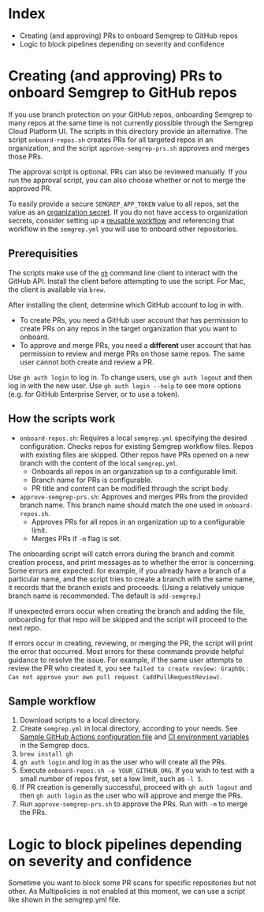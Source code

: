 # Index
* Creating (and approving) PRs to onboard Semgrep to GitHub repos
* Logic to block pipelines depending on severity and confidence

# Creating (and approving) PRs to onboard Semgrep to GitHub repos

If you use branch protection on your GitHub repos, onboarding Semgrep to many repos at the same time is not currently possible through the Semgrep Cloud Platform UI. The scripts in this directory provide an alternative. The script `onboard-repos.sh` creates PRs for all targeted repos in an organization, and the script `approve-semgrep-prs.sh` approves and merges those PRs.

The approval script is optional. PRs can also be reviewed manually. If you run the approval script, you can also choose whether or not to merge the approved PR.

To easily provide a secure `SEMGREP_APP_TOKEN` value to all repos, set the value as an [organization secret](https://docs.github.com/en/actions/security-guides/using-secrets-in-github-actions#creating-secrets-for-an-organization). If you do not have access to organization secrets, consider setting up a [reusable workflow](https://semgrep.dev/docs/kb/semgrep-ci/github-reusable-workflows-semgrep/) and referencing that workflow in the `semgrep.yml` you will use to onboard other repositories.

## Prerequisities

The scripts make use of the [`gh`](https://cli.github.com/manual/gh) command line client to interact with the GitHub API. Install the client before attempting to use the script. For Mac, the client is available via `brew`.

After installing the client, determine which GitHub account to log in with.

* To create PRs, you need a GitHub user account that has permission to create PRs on any repos in the target organization that you want to onboard.
* To approve and merge PRs, you need a **different** user account that has permission to review and merge PRs on those same repos. The same user cannot both create and review a PR.

Use `gh auth login` to log in. To change users, use `gh auth logout` and then log in with the new user. Use `gh auth login --help` to see more options (e.g. for GitHub Enterprise Server, or to use a token).

## How the scripts work

* `onboard-repos.sh`: Requires a local `semgrep.yml` specifying the desired configuration. Checks repos for existing Semgrep workflow files. Repos with existing files are skipped. Other repos have PRs opened on a new branch with the content of the local `semgrep.yml`.
  * Onboards all repos in an organization up to a configurable limit.
  * Branch name for PRs is configurable.
  * PR title and content can be modified through the script body.
* `approve-semgrep-prs.sh`: Approves and merges PRs from the provided branch name. This branch name should match the one used in `onboard-repos.sh`.
  * Approves PRs for all repos in an organization up to a configurable limit.
  * Merges PRs if `-m` flag is set.

The onboarding script will catch errors during the branch and commit creation process, and print messages as to whether the error is concerning. Some errors are expected: for example, if you already have a branch of a particular name, and the script tries to create a branch with the same name, it records that the branch exists and proceeds. (Using a relatively unique branch name is recommended. The default is `add-semgrep`.)

If unexpected errors occur when creating the branch and adding the file, onboarding for that repo will be skipped and the script will proceed to the next repo.

If errors occur in creating, reviewing, or merging the PR, the script will print the error that occurred. Most errors for these commands provide helpful guidance to resolve the issue. For example, if the same user attempts to review the PR who created it, you see `failed to create review: GraphQL: Can not approve your own pull request (addPullRequestReview)`.

## Sample workflow

1. Download scripts to a local directory.
2. Create `semgrep.yml` in local directory, according to your needs. See [Sample GitHub Actions configuration file](https://semgrep.dev/docs/semgrep-ci/sample-ci-configs/#sample-github-actions-configuration-file) and [CI environment variables](https://semgrep.dev/docs/semgrep-ci/ci-environment-variables/) in the Semgrep docs.
3. `brew install gh`
4. `gh auth login` and log in as the user who will create all the PRs.
5. Execute `onboard-repos.sh -o YOUR_GITHUB_ORG`. If you wish to test with a small number of repos first, set a low limit, such as `-l 5`.
6. If PR creation is generally successful, proceed with `gh auth logout` and then `gh auth login` as the user who will approve and merge the PRs.
7. Run `approve-semgrep-prs.sh` to approve the PRs. Run with `-m` to merge the PRs.

# Logic to block pipelines depending on severity and confidence

Sometime you want to block some PR scans for specific repositories but not other. As Multipolicies is not enabled at this moment, we can use a script like shown in the semgrep.yml file.
